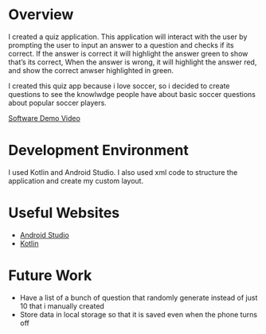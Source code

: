 # Overview


I created a quiz application. This application will interact with the user by prompting the user to input an answer to a question and checks if its correct. If the answer is correct it will highlight the answer green to show that’s its correct, When the answer is wrong, it will highlight
the answer red, and show the correct anwser highlighted in green. 


I created this quiz app because i love soccer, so i decided to create questions to see the knowlwdge people have about basic soccer questions about popular soccer players. 

[Software Demo Video](http://youtube.link.goes.here)

# Development Environment


I used Kotlin and Android Studio. I also used xml code to
structure the application and create my custom layout. 

# Useful Websites

* [Android Studio](https://developer.android.com/studio)
* [Kotlin](https://kotlinlang.org/docs/home.html)

# Future Work


* Have a list of a bunch of question that randomly generate instead of just 10 that i manually created
* Store data in local storage so that it is saved even when the phone turns off